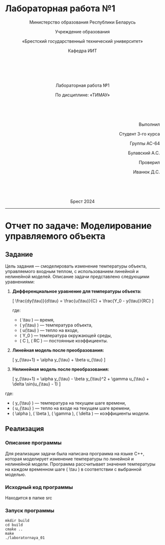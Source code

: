 # Лабораторная работа №1              
<p align="center">Министерство образования Республики Беларусь</p>
<p align="center">Учреждение образования</p>
<p align="center">«Брестский государственный технический университет»</p>       
<p align="center">Кафедра ИИТ</p>
<br><br><br><br>
<p align="center">Лабораторная работа №1</p>
<p align="center">По дисциплине: «ТИМАУ»</p>
<br><br><br>
<p align="right">Выполнил</p> 
<p align="right">Студент 3-го курса</p>
<p align="right">Группы АС-64</p>
<p align="right">Булавский А.С.</p>
<p align="right">Проверил</p>
<p align="right">Иванюк Д.С.</p>
<br><br><br>
<p align="center">Брест 2024</p>

---

# Отчет по задаче: Моделирование управляемого объекта

## Задание
Цель задания — смоделировать изменение температуры объекта, управляемого входным теплом, с использованием линейной и нелинейной моделей. Описание задачи представлено следующими уравнениями:

1. **Дифференциальное уравнение для температуры объекта:**

   \[
   \frac{dy(\tau)}{d\tau} = \frac{u(\tau)}{C} + \frac{Y_0 - y(\tau)}{RC}
   \]

   где:
   - \( \tau \) — время,
   - \( y(\tau) \) — температура объекта,
   - \( u(\tau) \) — тепло на входе,
   - \( Y_0 \) — температура окружающей среды,
   - \( C \), \( RC \) — постоянные коэффициенты.

2. **Линейная модель после преобразования:**

   \[
   y_{\tau+1} = \alpha y_{\tau} + \beta u_{\tau}
   \]

3. **Нелинейная модель после преобразования:**

   \[
   y_{\tau+1} = \alpha y_{\tau} - \beta y_{\tau}^2 + \gamma u_{\tau} + \delta \sin(u_{\tau} - 1)
   \]

где:
- \( y_{\tau} \) — температура на текущем шаге времени,
- \( u_{\tau} \) — тепло на входе на текущем шаге времени,
- \( \alpha \), \( \beta \), \( \gamma \), \( \delta \) — коэффициенты модели.

## Реализация

### Описание программы

Для реализации задачи была написана программа на языке C++, которая моделирует изменение температуры по линейной и нелинейной модели. Программа рассчитывает значения температуры на каждом временном шаге \( \tau \) в соответствии с выбранной моделью.

### Исходный код программы

Находится в папке src

### Запуск программы

```
mkdir build
cd build
cmake ..
make
./laboratornaya_01
```
